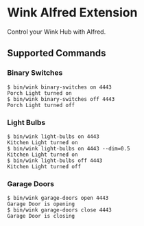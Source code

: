 # Wink Alfred Extension

Control your Wink Hub with Alfred.

## Supported Commands

### Binary Switches

```
$ bin/wink binary-switches on 4443
Porch Light turned on
$ bin/wink binary-switches off 4443
Porch Light turned off
```

### Light Bulbs

```
$ bin/wink light-bulbs on 4443
Kitchen Light turned on
$ bin/wink light-bulbs on 4443 --dim=0.5
Kitchen Light turned on
$ bin/wink light-bulbs off 4443
Kitchen Light turned off
```

### Garage Doors

```
$ bin/wink garage-doors open 4443
Garage Door is opening
$ bin/wink garage-doors close 4443
Garage Door is closing
```
